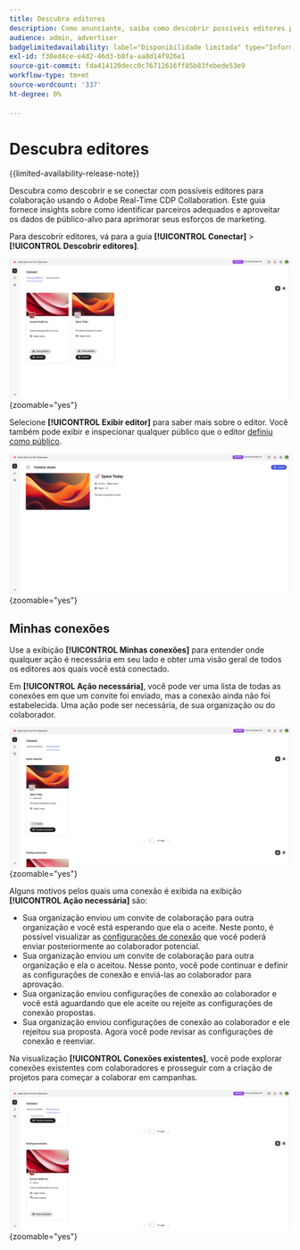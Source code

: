 ```yaml
---
title: Descubra editores
description: Como anunciante, saiba como descobrir possíveis editores para colaborar usando o Adobe Real-Time CDP Collaboration
audience: admin, advertiser
badgelimitedavailability: label="Disponibilidade limitada" type="Informative" url="https://helpx.adobe.com/br/legal/product-descriptions/real-time-customer-data-platform-collaboration.html newtab=true"
exl-id: f38ed4ce-e4d2-46d3-b8fa-aa8d14f926e1
source-git-commit: fda414120decc0c76712616ff85b83febede53e9
workflow-type: tm+mt
source-wordcount: '337'
ht-degree: 0%

---
```


# Descubra editores

{{limited-availability-release-note}}

Descubra como descobrir e se conectar com possíveis editores para colaboração usando o Adobe Real-Time CDP Collaboration. Este guia fornece insights sobre como identificar parceiros adequados e aproveitar os dados de público-alvo para aprimorar seus esforços de marketing.

Para descobrir editores, vá para a guia **[!UICONTROL Conectar]** > **[!UICONTROL Descobrir editores]**.

![Página Descobrir editores](/help/assets/connect/discover-publishers/discover-publishers-overview.png){zoomable="yes"}

Selecione **[!UICONTROL Exibir editor]** para saber mais sobre o editor. Você também pode exibir e inspecionar qualquer público que o editor [definiu como público](/help/guide/setup/onboard-audiences.md#metadata-visibility).

![Exibir perfil do editor](/help/assets/connect/discover-publishers/view-publisher-profile.png){zoomable="yes"}

## Minhas conexões

Use a exibição **[!UICONTROL Minhas conexões]** para entender onde qualquer ação é necessária em seu lado e obter uma visão geral de todos os editores aos quais você está conectado.

Em **[!UICONTROL Ação necessária]**, você pode ver uma lista de todas as conexões em que um convite foi enviado, mas a conexão ainda não foi estabelecida. Uma ação pode ser necessária, de sua organização ou do colaborador.

![Exibição necessária para a ação na tela Minhas conexões](/help/assets/connect/discover-publishers/action-required-view.png){zoomable="yes"}

Alguns motivos pelos quais uma conexão é exibida na exibição **[!UICONTROL Ação necessária]** são:

* Sua organização enviou um convite de colaboração para outra organização e você está esperando que ela o aceite. Neste ponto, é possível visualizar as [configurações de conexão](/help/guide/glossary.md#connection-settings) que você poderá enviar posteriormente ao colaborador potencial.
* Sua organização enviou um convite de colaboração para outra organização e ela o aceitou. Nesse ponto, você pode continuar e definir as configurações de conexão e enviá-las ao colaborador para aprovação.
* Sua organização enviou configurações de conexão ao colaborador e você está aguardando que ele aceite ou rejeite as configurações de conexão propostas.
* Sua organização enviou configurações de conexão ao colaborador e ele rejeitou sua proposta. Agora você pode revisar as configurações de conexão e reenviar.

Na visualização **[!UICONTROL Conexões existentes]**, você pode explorar conexões existentes com colaboradores e prosseguir com a criação de projetos para começar a colaborar em campanhas.

![Exibição de conexões existentes na tela Minhas conexões](/help/assets/connect/discover-publishers/existing-connections-view.png){zoomable="yes"}
